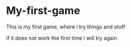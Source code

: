 # My-first-game
This is my first game, where i try things and stuff

if it does not work the first time i will try again
